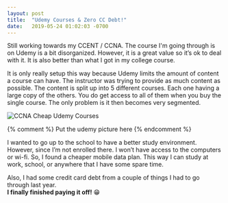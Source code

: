 ```yaml
---
layout: post
title:  "Udemy Courses & Zero CC Debt!"
date:   2019-05-24 01:02:03 -0700
---
```

Still working towards my CCENT / CCNA. The course I'm going through is on Udemy is a bit disorganized. However, it is a great value so it’s ok to deal with it. It is also better than what I got in my college course.

It is only really setup this way because Udemy limits the amount of content a course can have. The instructor was trying to provide as much content as possible. The content is split up into 5 different courses. Each one having a large copy of the others. You do get access to all of them when you buy the single course. The only problem is it then becomes very segmented.

<picture>
  <img 
    src="\blog\assets\images\May25th2019BlogPost_Udemy.png" 
    alt="CCNA Cheap Udemy Courses">
</picture>

{% comment %}
Put the udemy picture here
{% endcomment %}

I wanted to go up to the school to have a better study environment.  However, since I’m not enrolled there. I won’t have access to the computers or wi-fi. So, I found a cheaper mobile data plan. This way I can study at work, school, or anywhere that I have some spare time.

Also, I had some credit card debt from a couple of things I had to go through last year.  
**I finally finished paying it off!** 😁
